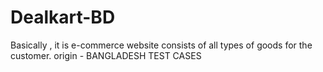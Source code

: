 # Dealkart-BD
Basically , it is e-commerce website consists of all types of goods for the customer.
origin - BANGLADESH
TEST CASES
